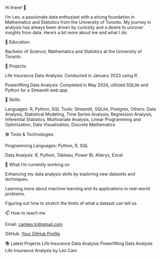 Hi there! 👋

I’m Leo, a passionate data enthusiast with a strong foundation in Mathematics and Statistics from the University of Toronto. My journey in analysis has always been driven by curiosity and a desire to uncover insights from data. Here’s a bit more about me and what I do:




📘 Education: 

Bachelor of Science, Mathematics and Statistics at the University of Toronto.

💼 Projects:

Life Insurance Data Analysis: Conducted in January 2023 using R.

Powerlifting Data Analysis: Completed in May 2024, utilized SQLite and Python for a Streamlit web app.



🔧 Skills:

Languages: R, Python, SQL
Tools: Streamlit, SQLite, Postgres,
Others: Data Analysis, Statistical Modeling, Time Series Analysis, Regression Analysis, Inferential Statistics, Multivariate Analysis, Linear Programming and Optimization, Data Visualization, Discrete Mathematics

🛠️ Tools & Technologies

Programming Languages: Python, R, SQL

Data Analysis: R, Python, Tableau, Power BI, Alteryx, Excel


🌱 What I’m currently working on

Enhancing my data analysis skills by exploring new datasets and techniques.

Learning more about machine learning and its applications in real-world problems.

Figuring out how to stretch the limits of what a dataset can tell us.

📫 How to reach me

Email: camleo.lc@gmail.com

GitHub: [Your GitHub Profile](https://github.com/cam-leo)


📚 Latest Projects
Life Insurance Data Analysis
Powerlifting Data Analysis
Life Insurance Analysis by Leo Cam
